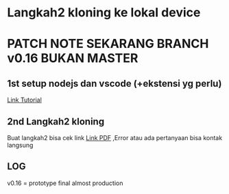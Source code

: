 # Langkah2 kloning ke lokal device
# PATCH NOTE SEKARANG BRANCH v0.16 BUKAN MASTER

## 1st setup nodejs dan vscode (+ekstensi yg perlu)
[Link Tutorial](https://www.youtube.com/watch?v=zuyH4QUuTZk)

## 2nd Langkah2 kloning
Buat langkah2 bisa cek link [Link PDF](https://drive.google.com/file/d/1PfDMXzRHJWWD_7vFxGt0NvwxtksIUvK5/view?usp=sharing)
 ,Error atau ada pertanyaan bisa kontak langsung

## LOG
v0.16 = prototype final almost production
